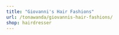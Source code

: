 ```yaml
---
title: "Giovanni's Hair Fashions"
url: /tonawanda/giovannis-hair-fashions/
shop: hairdresser
---
```

